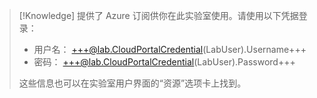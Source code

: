>[!Knowledge] 提供了 Azure 订阅供你在此实验室使用。请使用以下凭据登录：
> - 用户名： +++@lab.CloudPortalCredential(LabUser).Username+++
> - 密码： +++@lab.CloudPortalCredential(LabUser).Password+++
>
>这些信息也可以在实验室用户界面的“资源”选项卡上找到。